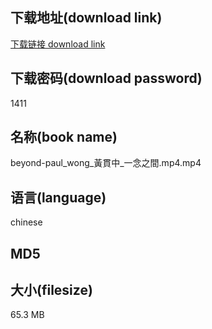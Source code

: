 ## 下载地址(download link)
[下载链接 download link](https://voluble-croquembouche-d321dc.netlify.app/?s=beyond-paul_wong_%E9%BB%83%E8%B2%AB%E4%B8%AD_%E4%B8%80%E5%BF%B5%E4%B9%8B%E9%96%93.mp4)

## 下载密码(download password)
1411

## 名称(book name)
beyond-paul_wong_黃貫中_一念之間.mp4.mp4

## 语言(language)
chinese

## MD5


## 大小(filesize)
65.3 MB
